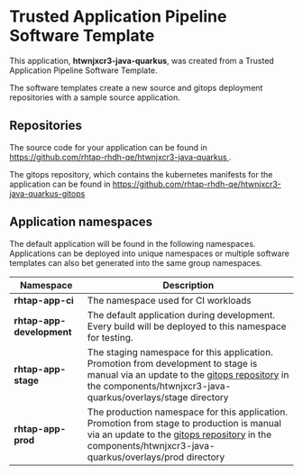 # Trusted Application Pipeline Software Template

This application, **htwnjxcr3-java-quarkus**, was created from a Trusted Application Pipeline Software Template.

The software templates create a new source and gitops deployment repositories with a sample source application. 

## Repositories

The source code for your application can be found in [https://github.com/rhtap-rhdh-qe/htwnjxcr3-java-quarkus ](https://github.com/rhtap-rhdh-qe/htwnjxcr3-java-quarkus ).
 
The gitops repository, which contains the kubernetes manifests for the application can be found in 
[https://github.com/rhtap-rhdh-qe/htwnjxcr3-java-quarkus-gitops ](https://github.com/rhtap-rhdh-qe/htwnjxcr3-java-quarkus-gitops ) 

## Application namespaces 

The default application will be found in the following namespaces. Applications can be deployed into unique namespaces or multiple software templates can also bet generated into the same group namespaces.  

|  Namespace   |  Description   |  
| -------- | -------- |
| **rhtap-app-ci** | The namespace used for CI workloads |
| **rhtap-app-development** | The default application during development. Every build will be deployed to this namespace for testing. |
| **rhtap-app-stage** | The staging namespace for this application. Promotion from development to stage is manual via an update to the [gitops repository](https://github.com/rhtap-rhdh-qe/htwnjxcr3-java-quarkus-gitops ) in the components/htwnjxcr3-java-quarkus/overlays/stage directory |
| **rhtap-app-prod** | The production namespace for this application. Promotion from stage to production is manual via an update to the [gitops repository](https://github.com/rhtap-rhdh-qe/htwnjxcr3-java-quarkus-gitops ) in the components/htwnjxcr3-java-quarkus/overlays/prod directory |
